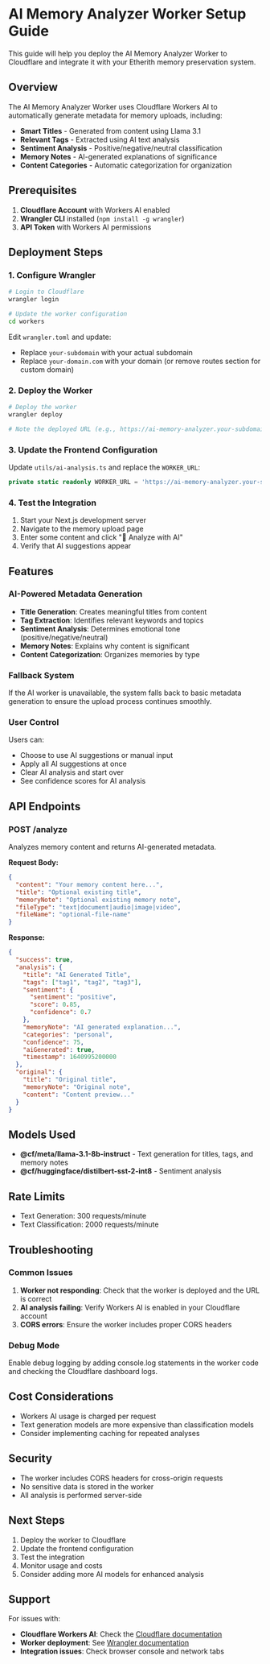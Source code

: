 # AI Memory Analyzer Worker Setup Guide

This guide will help you deploy the AI Memory Analyzer Worker to Cloudflare and integrate it with your Etherith memory preservation system.

## Overview

The AI Memory Analyzer Worker uses Cloudflare Workers AI to automatically generate metadata for memory uploads, including:
- **Smart Titles** - Generated from content using Llama 3.1
- **Relevant Tags** - Extracted using AI text analysis
- **Sentiment Analysis** - Positive/negative/neutral classification
- **Memory Notes** - AI-generated explanations of significance
- **Content Categories** - Automatic categorization for organization

## Prerequisites

1. **Cloudflare Account** with Workers AI enabled
2. **Wrangler CLI** installed (`npm install -g wrangler`)
3. **API Token** with Workers AI permissions

## Deployment Steps

### 1. Configure Wrangler

```bash
# Login to Cloudflare
wrangler login

# Update the worker configuration
cd workers
```

Edit `wrangler.toml` and update:
- Replace `your-subdomain` with your actual subdomain
- Replace `your-domain.com` with your domain (or remove routes section for custom domain)

### 2. Deploy the Worker

```bash
# Deploy the worker
wrangler deploy

# Note the deployed URL (e.g., https://ai-memory-analyzer.your-subdomain.workers.dev)
```

### 3. Update the Frontend Configuration

Update `utils/ai-analysis.ts` and replace the `WORKER_URL`:

```typescript
private static readonly WORKER_URL = 'https://ai-memory-analyzer.your-subdomain.workers.dev'
```

### 4. Test the Integration

1. Start your Next.js development server
2. Navigate to the memory upload page
3. Enter some content and click "🤖 Analyze with AI"
4. Verify that AI suggestions appear

## Features

### AI-Powered Metadata Generation

- **Title Generation**: Creates meaningful titles from content
- **Tag Extraction**: Identifies relevant keywords and topics
- **Sentiment Analysis**: Determines emotional tone (positive/negative/neutral)
- **Memory Notes**: Explains why content is significant
- **Content Categorization**: Organizes memories by type

### Fallback System

If the AI worker is unavailable, the system falls back to basic metadata generation to ensure the upload process continues smoothly.

### User Control

Users can:
- Choose to use AI suggestions or manual input
- Apply all AI suggestions at once
- Clear AI analysis and start over
- See confidence scores for AI analysis

## API Endpoints

### POST /analyze
Analyzes memory content and returns AI-generated metadata.

**Request Body:**
```json
{
  "content": "Your memory content here...",
  "title": "Optional existing title",
  "memoryNote": "Optional existing memory note",
  "fileType": "text|document|audio|image|video",
  "fileName": "optional-file-name"
}
```

**Response:**
```json
{
  "success": true,
  "analysis": {
    "title": "AI Generated Title",
    "tags": ["tag1", "tag2", "tag3"],
    "sentiment": {
      "sentiment": "positive",
      "score": 0.85,
      "confidence": 0.7
    },
    "memoryNote": "AI generated explanation...",
    "categories": "personal",
    "confidence": 75,
    "aiGenerated": true,
    "timestamp": 1640995200000
  },
  "original": {
    "title": "Original title",
    "memoryNote": "Original note",
    "content": "Content preview..."
  }
}
```

## Models Used

- **@cf/meta/llama-3.1-8b-instruct** - Text generation for titles, tags, and memory notes
- **@cf/huggingface/distilbert-sst-2-int8** - Sentiment analysis

## Rate Limits

- Text Generation: 300 requests/minute
- Text Classification: 2000 requests/minute

## Troubleshooting

### Common Issues

1. **Worker not responding**: Check that the worker is deployed and the URL is correct
2. **AI analysis failing**: Verify Workers AI is enabled in your Cloudflare account
3. **CORS errors**: Ensure the worker includes proper CORS headers

### Debug Mode

Enable debug logging by adding console.log statements in the worker code and checking the Cloudflare dashboard logs.

## Cost Considerations

- Workers AI usage is charged per request
- Text generation models are more expensive than classification models
- Consider implementing caching for repeated analyses

## Security

- The worker includes CORS headers for cross-origin requests
- No sensitive data is stored in the worker
- All analysis is performed server-side

## Next Steps

1. Deploy the worker to Cloudflare
2. Update the frontend configuration
3. Test the integration
4. Monitor usage and costs
5. Consider adding more AI models for enhanced analysis

## Support

For issues with:
- **Cloudflare Workers AI**: Check the [Cloudflare documentation](https://developers.cloudflare.com/workers-ai/)
- **Worker deployment**: See [Wrangler documentation](https://developers.cloudflare.com/workers/wrangler/)
- **Integration issues**: Check browser console and network tabs


